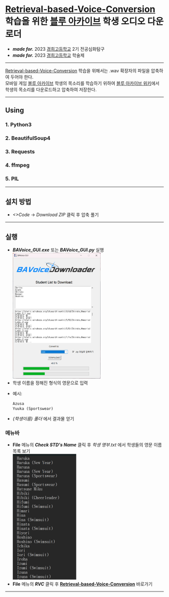 # [Retrieval-based-Voice-Conversion] 학습을 위한 [블루 아카이브] 학생 오디오 다운로더
- _**made for.**_ 2023 [경희고등학교] 2기 전공심화탐구
- _**made for.**_ 2023 [경희고등학교] 학술제

- - -
[Retrieval-based-Voice-Conversion]
학습을 위해서는 .wav 확장자의 파일을 압축하여 두어야 한다.<br>
모바일 게임 [블루 아카이브] 학생의 목소리를 학습하기 위하여 [블루 아카이브 위키]에서 학생의 목소리를 다운로드하고 압축하여 저장한다.
- - -
## Using
### 1. Python3
### 2. BeautifulSoup4
### 3. Requests
### 4. ffmpeg
### 5. PIL
- - -
## 설치 방법
- _<>Code_ -> _Download ZIP_ 클릭 후 압축 풀기
- - -
## 실행
- __*BAVoice_GUI.exe*__ 또는 __*BAVoice_GUI.py*__ 실행
<br> <img src="메인 화면.png" height=400></img>
- 학생 이름을 정해진 형식의 영문으로 입력

+ 예시:
  ```
  Azusa
  Yuuka (Sportswear)
  ```

- _{학생이름} 폴더_ 에서 결과물 얻기


### 메뉴바
- __File__ 메뉴의 __*Check STD's Name*__  클릭 후 _학생 명부.txt_ 에서 학생들의 영문 이름 목록 보기
<br> <img src="학생 명부.png" height=400></img>
- __File__ 메뉴의 __*RVC*__ 클릭 후 __[Retrieval-based-Voice-Conversion]__ 바로가기

- - -

[경희고등학교]: https://kyungheeboy.hs.kr
[블루 아카이브]: https://bluearchive.nexon.com
[블루 아카이브 위키]: https://bluearchive.wiki/wiki/Main_Page
[Retrieval-based-Voice-Conversion]: https://github.com/RVC-Project/Retrieval-based-Voice-Conversion-WebUI
